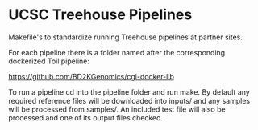 # UCSC Treehouse Pipelines

Makefile's to standardize running Treehouse pipelines at partner sites.

For each pipeline there is a folder named after the corresponding dockerized Toil pipeline:

https://github.com/BD2KGenomics/cgl-docker-lib

To run a pipeline cd into the pipeline folder and run make. By
default any required reference files will be downloaded into inputs/
and any samples will be processed from samples/. An included test
file will also be processed and one of its output files checked.

